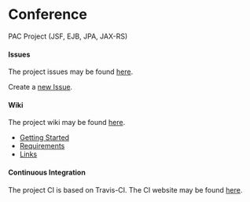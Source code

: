 Conference
==========

PAC Project (JSF, EJB, JPA, JAX-RS)

#### Issues
The project issues may be found [here](https://github.com/pd-nmoser/Conference/issues).

Create a [new Issue](https://github.com/pd-nmoser/Conference/issues/new).

#### Wiki
The project wiki may be found [here](https://github.com/pd-nmoser/Conference/wiki).
 * [Getting Started](https://github.com/pd-nmoser/Conference/wiki/Getting-Started)
 * [Requirements](https://github.com/pd-nmoser/Conference/wiki/Requirements)
 * [Links](https://github.com/pd-nmoser/Conference/wiki/Links)

#### Continuous Integration

The project CI is based on Travis-CI. The CI website may be found [here](https://travis-ci.org/pd-nmoser/Conference/).
